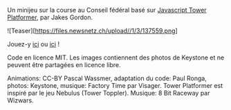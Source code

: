 Un minijeu sur la course au Conseil fédéral basé sur [Javascript Tower Platformer](https://github.com/jakesgordon/javascript-tower-platformer), par Jakes Gordon.

![Teaser][https://files.newsnetz.ch/upload//1/3/137559.png]

Jouez-y [ici](https://files.newsnetz.ch/extern/interactive_wch/tdg/course_federale.html?3) ou [ici](https://files.newsnetz.ch/extern/interactive_wch/course_federale/) !

Code en licence MIT. Les images contiennent des photos de Keystone et ne peuvent être partagées en licence libre.

Animations: CC-BY Pascal Wassmer, adaptation du code: Paul Ronga, photos: Keystone, musique: Factory Time par Visager.  Tower Platformer est inspiré par le jeu Nebulus (Tower Toppler). Musique: 8 Bit Raceway par Wizwars.
